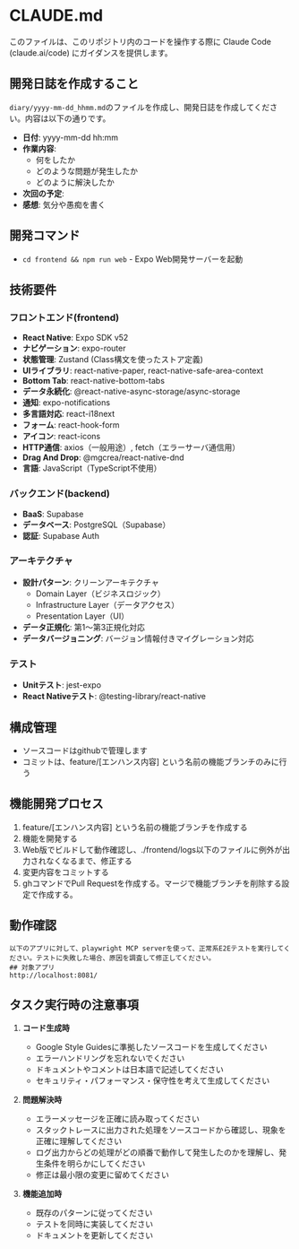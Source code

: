 # CLAUDE.md

このファイルは、このリポジトリ内のコードを操作する際に Claude Code (claude.ai/code) にガイダンスを提供します。

## 開発日誌を作成すること

`diary/yyyy-mm-dd_hhmm.md`のファイルを作成し、開発日誌を作成してください。内容は以下の通りです。

- **日付**: yyyy-mm-dd hh:mm
- **作業内容**:
  - 何をしたか
  - どのような問題が発生したか
  - どのように解決したか
- **次回の予定**:
- **感想**: 気分や愚痴を書く

## 開発コマンド

- `cd frontend && npm run web` - Expo Web開発サーバーを起動

## 技術要件

### フロントエンド(frontend)
- **React Native**: Expo SDK v52
- **ナビゲーション**: expo-router
- **状態管理**: Zustand (Class構文を使ったストア定義)
- **UIライブラリ**: react-native-paper, react-native-safe-area-context
- **Bottom Tab**: react-native-bottom-tabs
- **データ永続化**: @react-native-async-storage/async-storage
- **通知**: expo-notifications
- **多言語対応**: react-i18next
- **フォーム**: react-hook-form
- **アイコン**: react-icons
- **HTTP通信**: axios（一般用途）, fetch（エラーサーバ通信用）
- **Drag And Drop**: @mgcrea/react-native-dnd
- **言語**: JavaScript（TypeScript不使用）

### バックエンド(backend)
- **BaaS**: Supabase
- **データベース**: PostgreSQL（Supabase）
- **認証**: Supabase Auth

### アーキテクチャ
- **設計パターン**: クリーンアーキテクチャ
  - Domain Layer（ビジネスロジック）
  - Infrastructure Layer（データアクセス）
  - Presentation Layer（UI）
- **データ正規化**: 第1〜第3正規化対応
- **データバージョニング**: バージョン情報付きマイグレーション対応

### テスト
- **Unitテスト**: jest-expo
- **React Nativeテスト**: @testing-library/react-native

## 構成管理

- ソースコードはgithubで管理します
- コミットは、feature/[エンハンス内容] という名前の機能ブランチのみに行う

## 機能開発プロセス

1. feature/[エンハンス内容] という名前の機能ブランチを作成する
2. 機能を開発する
3. Web版でビルドして動作確認し、./frontend/logs以下のファイルに例外が出力されなくなるまで、修正する
4. 変更内容をコミットする
5. ghコマンドでPull Requestを作成する。マージで機能ブランチを削除する設定で作成する。

## 動作確認
```
以下のアプリに対して、playwright MCP serverを使って、正常系E2Eテストを実行してください。テストに失敗した場合、原因を調査して修正してください。
## 対象アプリ
http://localhost:8081/
```

## タスク実行時の注意事項

1. **コード生成時**
   - Google Style Guidesに準拠したソースコードを生成してください
   - エラーハンドリングを忘れないでください
   - ドキュメントやコメントは日本語で記述してください
   - セキュリティ・パフォーマンス・保守性を考えて生成してください

2. **問題解決時**
   - エラーメッセージを正確に読み取ってください
   - スタックトレースに出力された処理をソースコードから確認し、現象を正確に理解してください
   - ログ出力からどの処理がどの順番で動作して発生したのかを理解し、発生条件を明らかにしてください
   - 修正は最小限の変更に留めてください

3. **機能追加時**
   - 既存のパターンに従ってください
   - テストを同時に実装してください
   - ドキュメントを更新してください

